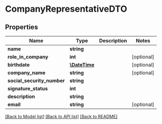 # CompanyRepresentativeDTO

## Properties
Name | Type | Description | Notes
------------ | ------------- | ------------- | -------------
**name** | **string** |  | 
**role_in_company** | **int** |  | [optional] 
**birthdate** | [**\DateTime**](\DateTime.md) |  | [optional] 
**company_name** | **string** |  | [optional] 
**social_security_number** | **string** |  | 
**signature_status** | **int** |  | 
**description** | **string** |  | 
**email** | **string** |  | [optional] 

[[Back to Model list]](../../README.md#documentation-for-models) [[Back to API list]](../../README.md#documentation-for-api-endpoints) [[Back to README]](../../README.md)

